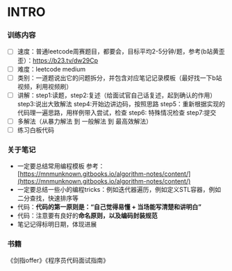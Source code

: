 # INTRO

### 训练内容

* [ ] 速度：普通leetcode周赛题目，都要会，目标平均2-5分钟/题，参考\(b站黄歪歪）：[https://b23.tv/dw29Cp  ](https://b23.tv/dw29Cp
  )
* [ ] 难度：leetcode medium
* [ ] 类别：一道题说出它的问题拆分，并包含对应笔记记录模板（最好找一下b站视频，利用视频刷）
* [ ] 讲解：step1:读题，step2:复述（给面试官自己话复述，起到确认的作用）step3:说出大致解法 step4:开始边讲边码，按照思路 step5：重新根据实现的代码理一遍思路，用样例带入尝试，检查 step6: 特殊情况检查 step7:提交
* [ ] 多解法（从暴力解法 到 一般解法 到 最高效解法）
* [ ] 练习白板代码

### 关于笔记

* 一定要总结常用编程模板 参考：[https://mnmunknown.gitbooks.io/algorithm-notes/content/](https://mnmunknown.gitbooks.io/algorithm-notes/content/)
* 一定要总结一些小的编程tricks：例如迭代器遍历，例如定义STL容器，例如二分查找，快速排序等
* 代码：**代码的第一原则是：“自己觉得易懂 + 当场能写清楚和讲明白”**
* 代码：注意要有良好的**命名原则，以及编码封装规范**
* 笔记记得标明日期，体现进展

### 书籍

《剑指offer》《程序员代码面试指南》



